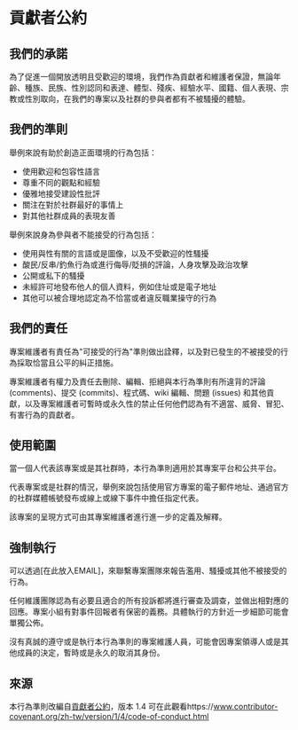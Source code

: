 # 貢獻者公約

## 我們的承諾

為了促進一個開放透明且受歡迎的環境，我們作為貢獻者和維護者保證，無論年齡、種族、民族、性別認同和表達、體型、殘疾、經驗水平、國籍、個人表現、宗教或性別取向，在我們的專案以及社群的參與者都有不被騷擾的體驗。

## 我們的準則

舉例來說有助於創造正面環境的行為包括：

* 使用歡迎和包容性語言
* 尊重不同的觀點和經驗
* 優雅地接受建設性批評
* 關注在對於社群最好的事情上
* 對其他社群成員的表現友善

舉例來說身為參與者不能接受的行為包括：

* 使用與性有關的言語或是圖像，以及不受歡迎的性騷擾
* 酸民/反串/釣魚行為或進行侮辱/貶損的評論，人身攻擊及政治攻擊
* 公開或私下的騷擾
* 未經許可地發布他人的個人資料，例如住址或是電子地址
* 其他可以被合理地認定為不恰當或者違反職業操守的行為

## 我們的責任

專案維護者有責任為"可接受的行為"準則做出詮釋，以及對已發生的不被接受的行為採取恰當且公平的糾正措施。

專案維護者有權力及責任去刪除、編輯、拒絕與本行為準則有所違背的評論 (comments)、提交 (commits)、程式碼、wiki 編輯、問題 (issues) 和其他貢獻，以及專案維護者可暫時或永久性的禁止任何他們認為有不適當、威脅、冒犯、有害行為的貢獻者。

## 使用範圍

當一個人代表該專案或是其社群時，本行為準則適用於其專案平台和公共平台。

代表專案或是社群的情況，舉例來說包括使用官方專案的電子郵件地址、通過官方的社群媒體帳號發布或線上或線下事件中擔任指定代表。

該專案的呈現方式可由其專案維護者進行進一步的定義及解釋。

## 強制執行

可以透過[在此放入EMAIL]，來聯繫專案團隊來報告濫用、騷擾或其他不被接受的行為。

任何維護團隊認為有必要且適合的所有投訴都將進行審查及調查，並做出相對應的回應。專案小組有對事件回報者有保密的義務。具體執行的方針近一步細節可能會單獨公佈。

沒有真誠的遵守或是執行本行為準則的專案維護人員，可能會因專案領導人或是其他成員的決定，暫時或是永久的取消其身份。

## 來源

本行為準則改編自[貢獻者公約][首頁]，版本 1.4
可在此觀看https://www.contributor-covenant.org/zh-tw/version/1/4/code-of-conduct.html

[首頁]: https://www.contributor-covenant.org
